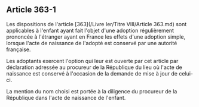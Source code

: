 Article 363-1
----
Les dispositions de l'article [363](/Livre Ier/Titre VIII/Article 363.md) sont applicables à l'enfant ayant fait l'objet
d'une adoption régulièrement prononcée à l'étranger ayant en France les effets
d'une adoption simple, lorsque l'acte de naissance de l'adopté est conservé par
une autorité française.

Les adoptants exercent l'option qui leur est ouverte par cet article par
déclaration adressée au procureur de la République du lieu où l'acte de
naissance est conservé à l'occasion de la demande de mise à jour de celui-ci.

La mention du nom choisi est portée à la diligence du procureur de la République
dans l'acte de naissance de l'enfant.
